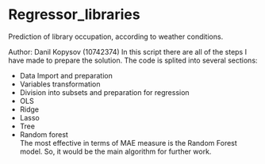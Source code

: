# Regressor_libraries
Prediction of library occupation, according to weather conditions.  
  
Author: Danil Kopysov (10742374)
In this script there are all of the steps I have made to prepare the solution. The code is splited into several sections:
- Data Import and preparation
- Variables transformation
- Division into subsets and preparation for regression
- OLS
- Ridge
- Lasso
- Tree
- Random forest  
The most effective in terms of MAE measure is the Random Forest model. So, it would be the main algorithm for further work.
